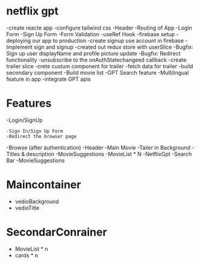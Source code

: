 # netflix gpt
-create reacte app
-configure tailwind css
-Header
-Routing of App
-Login Form
-Sign Up Form
-Form Validation
-useRef Hook
-firebase setup
-deploying our app to production
-create signup use account in firebase
-Implement sign and signup
-created out redux store with userSlice
-Bugfix: Sign up user displayName and profile picture update
-Bugfix: Redirect functionality
-unsubscribe to the onAuthStatechangeed callback
-create trailer slice
-crete custum component for trailer
-fetch data for trailer
-build secondary component
-Build movie list
-GPT Search feature
-Multilingual feature in app
-integrate GPT apis



# Features
-Login/SignUp
    
    -Sign In/Sign Up Form
    -Redirect the browser page
-Browse (after authentication)
    -Header
    -Main Movie
        -Tailer in Background
        -Titles & description
        -MovieSuggestions
            -MovieList * N
-NetflixGpt
    -Search Bar
    -MovieSuggestions

# Maincontainer
  - vedioBackground
  - vedioTitle
# SecondarConrainer
  - MovieList * n
  - cards * n
